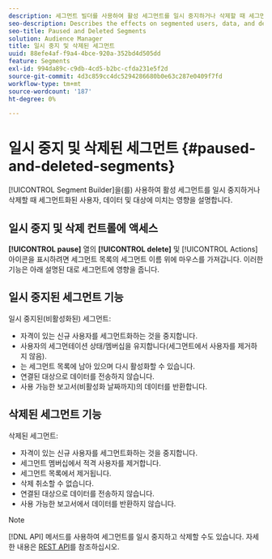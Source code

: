 ```yaml
---
description: 세그먼트 빌더를 사용하여 활성 세그먼트를 일시 중지하거나 삭제할 때 세그먼트화된 사용자, 데이터 및 대상에 미치는 영향에 대해 설명합니다.
seo-description: Describes the effects on segmented users, data, and destinations when you pause or delete an active segment using Segment Builder.
seo-title: Paused and Deleted Segments
solution: Audience Manager
title: 일시 중지 및 삭제된 세그먼트
uuid: 88efe4af-f9a4-4bce-920a-352bd4d505dd
feature: Segments
exl-id: 994da89c-c9db-4cd5-b2bc-cfda231e5f2d
source-git-commit: 4d3c859cc4dc5294286680b0e63c287e0409f7fd
workflow-type: tm+mt
source-wordcount: '187'
ht-degree: 0%

---
```


# 일시 중지 및 삭제된 세그먼트 {#paused-and-deleted-segments}

[!UICONTROL Segment Builder]을(를) 사용하여 활성 세그먼트를 일시 중지하거나 삭제할 때 세그먼트화된 사용자, 데이터 및 대상에 미치는 영향을 설명합니다.

## 일시 중지 및 삭제 컨트롤에 액세스

**[!UICONTROL pause]** 열의 **[!UICONTROL delete]** 및 [!UICONTROL Actions] 아이콘을 표시하려면 세그먼트 목록의 세그먼트 이름 위에 마우스를 가져갑니다. 이러한 기능은 아래 설명된 대로 세그먼트에 영향을 줍니다.

## 일시 중지된 세그먼트 기능

일시 중지된(비활성화된) 세그먼트:

* 자격이 있는 신규 사용자를 세그먼트화하는 것을 중지합니다.
* 사용자의 세그먼테이션 상태/멤버십을 유지합니다(세그먼트에서 사용자를 제거하지 않음).
* 는 세그먼트 목록에 남아 있으며 다시 활성화할 수 있습니다.
* 연결된 대상으로 데이터를 전송하지 않습니다.
* 사용 가능한 보고서(비활성화 날짜까지)의 데이터를 반환합니다.

## 삭제된 세그먼트 기능

삭제된 세그먼트:

* 자격이 있는 신규 사용자를 세그먼트화하는 것을 중지합니다.
* 세그먼트 멤버십에서 적격 사용자를 제거합니다.
* 세그먼트 목록에서 제거됩니다.
* 삭제 취소할 수 없습니다.
* 연결된 대상으로 데이터를 전송하지 않습니다.
* 사용 가능한 보고서에서 데이터를 반환하지 않습니다.

>[!NOTE]
>
>[!DNL API] 메서드를 사용하여 세그먼트를 일시 중지하고 삭제할 수도 있습니다. 자세한 내용은 [REST API](../../api/rest-api-main/rest-api-main.md)를 참조하십시오.
